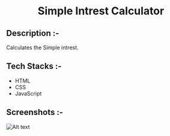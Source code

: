 # <p align="center">Simple Intrest Calculator</p>

## Description :-

Calculates the Simple intrest.

## Tech Stacks :-

- HTML
- CSS
- JavaScript

## Screenshots :-

![Alt text](image.png)